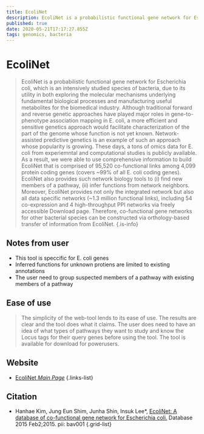 ```yaml
---
title: EcoliNet
description: EcoliNet is a probabilistic functional gene network for Escherichia coli.
published: true
date: 2020-05-21T17:17:27.855Z
tags: genomics, bacteria
---
```


# EcoliNet

> EcoliNet is a probabilistic functional gene network for Escherichia coli, which is an intensively studied species of bacteria, due to its utility in both exploring the molecular mechanisms underlying fundamental biological processes and manufacturing useful metabolites for the biomedical industry. 
&NewLine;
Although traditional forward and reverse genetic approaches have played major roles in gene-to-phenotype association mapping in E. coli, a more efficient and sensitive genetics approach would facilitate characterization of the part of the genome whose function is not yet known. Network-assisted predictive genetics is an example of such an approach whose popularity is growing. These days, a tons of omics data for E. coli from experiemntal and computational studies is publicly available. As a result, we were able to use comprehensive information to build EcoliNet that is comprised of 95,520 co-functional links among 4,099 protein coding genes (covers ~99% of all E. coli coding genes).
EcoliNet also provides such network biology tools to (i) find new members of a pathway, (ii) infer functions from network neighbors.
&NewLine;
Moreover, EcoliNet provides not only the integrated network but also all data specific networks (~1.3 million functional links), including 54 co-expression and 4 high-throughput PPI networks via freely accessible Download page. Therefore, co-functional gene networks for other bacterial species can be constructed via orthology-based transfer of information from EcoliNet.
{.is-info}

## Notes from user
- This tool is speccific for E. coli genes
- Inferred functions for unknown protiens are limited to existing annotations
- The user need to group suspected members of a pathway with existing members of a pathway


## Ease of use
> The simplicity of the web-tool lends to its ease of use. The results are clear and the tool does what it claims. The user does need to have an idea of what types of pathways they want to study and know the Locus tags for their query genes before using the tool. The tool is available for download for powerusers.



## Website

- [EcoliNet *Main Page*](https://www.inetbio.org/ecolinet/)
{.links-list}

## Citation

- Hanhae Kim, Jung Eun Shim, Junha Shin, Insuk Lee*, [EcoliNet: A database of co-functional gene network for Escherichia coli.](https://www.ncbi.nlm.nih.gov/pubmed/25650278) Database 2015 Feb2;2015. pii: bav001 
{.grid-list}